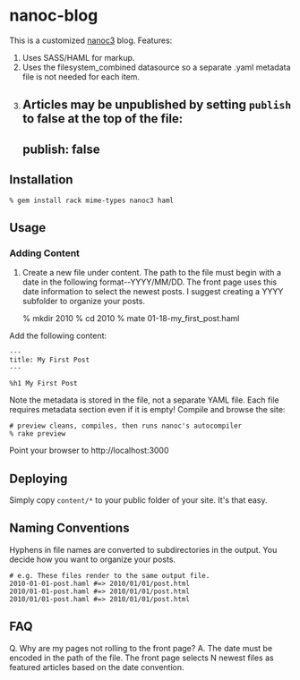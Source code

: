 # nanoc-blog

This is a customized [nanoc3](http://nanoc.stoneship.org/) blog. Features:

1. Uses SASS/HAML for markup.
2. Uses the filesystem_combined datasource so a separate .yaml metadata file is not needed for each item.
3. Articles may be unpublished by setting `publish` to false at the top of the file:
    ---
    publish: false
    ---

## Installation

    % gem install rack mime-types nanoc3 haml
    
    
## Usage

### Adding Content

1. Create a new file under content. The path to the file must begin with a date in the following format--YYYY/MM/DD. The
front page uses this date information to select the newest posts. I suggest creating a YYYY subfolder to organize
your posts.

    % mkdir 2010
    % cd 2010
    % mate 01-18-my_first_post.haml

Add the following content:

    ---
    title: My First Post
    ---
    
    %h1 My First Post
    
Note the metadata is stored in the file, not a separate YAML file. Each file requires metadata section even if it 
is empty! Compile and browse the site:

    # preview cleans, compiles, then runs nanoc's autocompiler
    % rake preview
    
Point your browser to http://localhost:3000


## Deploying

Simply copy `content/*` to your public folder of your site. It's that easy.
    
## Naming Conventions

Hyphens in file names are converted to subdirectories in the output. You decide how you want to organize
your posts. 
    
    # e.g. These files render to the same output file.
    2010-01-01-post.haml #=> 2010/01/01/post.html
    2010/01-01-post.haml #=> 2010/01/01/post.html
    2010/01/01-post.haml #=> 2010/01/01/post.html
    
## FAQ

Q. Why are my pages not rolling to the front page?
A. The date must be encoded in the path of the file. The front page selects N newest files as featured articles based
on the date convention.

